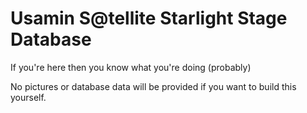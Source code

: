 # Usamin S@tellite Starlight Stage Database
If you're here then you know what you're doing (probably) 

No pictures or database data will be provided if you want to build this yourself.
